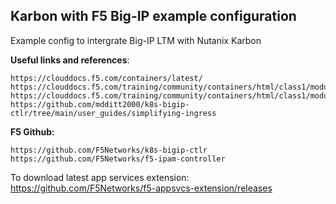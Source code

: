 ## Karbon with F5 Big-IP example configuration

Example config to intergrate Big-IP LTM with Nutanix Karbon

**Useful links and references**:


    https://clouddocs.f5.com/containers/latest/
    https://clouddocs.f5.com/training/community/containers/html/class1/module1/module1.html
    https://clouddocs.f5.com/training/community/containers/html/class1/module2/module2.html
    https://github.com/mdditt2000/k8s-bigip-ctlr/tree/main/user_guides/simplifying-ingress


**F5 Github:**

    https://github.com/F5Networks/k8s-bigip-ctlr
    https://github.com/F5Networks/f5-ipam-controller


To download latest app services extension:
    https://github.com/F5Networks/f5-appsvcs-extension/releases
